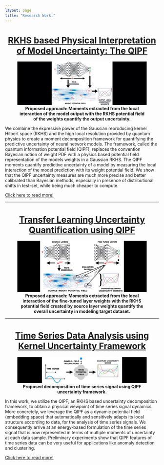 ```yaml
---
layout: page
title: "Research Work:"
---
```


<style TYPE="text/css">
code.has-jax {font: inherit; font-size: 100%; background: inherit; border: inherit;}
</style>
<script type="text/x-mathjax-config">
MathJax.Hub.Config({
    tex2jax: {
        inlineMath: [['$','$'], ['\\(','\\)']],
        skipTags: ['script', 'noscript', 'style', 'textarea', 'pre'] // removed 'code' entry
    }
});
MathJax.Hub.Queue(function() {
    var all = MathJax.Hub.getAllJax(), i;
    for(i = 0; i < all.length; i += 1) {
        all[i].SourceElement().parentNode.className += ' has-jax';
    }
});
</script>
<script type="text/javascript" src="https://cdnjs.cloudflare.com/ajax/libs/mathjax/2.7.4/MathJax.js?config=TeX-AMS_HTML-full"></script>

<center> <h1> <ins>RKHS based Physical Interpretation of Model Uncertainty: The QIPF</ins> </h1> </center>
<!-- <center>
<ins>RKHS based Physical Interpretation of Model Uncertainty: The QIPF</ins>
</center>
=== -->

<figure>
<img style="float: center" src="/kk1.jpg">
<figcaption align = "center"><b>Proposed approach: Moments extracted from the local interaction of the model output with the RKHS potential field of the weights quantify the output uncertainty.</b></figcaption>
</figure>

We combine the expressive power of the Gaussian reproducing kernel Hilbert space (RKHS) and the high local resolution provided by quantum physics to create a moment decomposition framework for quantifying the predictive uncertainty of neural network models. The framework, called the quantum information potential field (QIPF), replaces the convention Bayesian notion of weight PDF with a physics based potential field representation of the models weights in a Gaussian RKHS. The QIPF moments quantify predictive uncertainty of a model by measuring the local interaction of the model prediction with its weight potential field. We show that the QIPF uncertainty measures are much more precise and better calibrated than Bayesian methods, especially in presence of distributional shifts in test-set, while being much cheaper to compute. 
<br />
<!-- <br /> -->
<!-- <br /> -->
<!-- <br /> -->
    
[Click here to read more!](/model_uq.md)
    
<!-- ## Goal:
Consider a $k$-class classification problem with training dataset $$\mathbf{D} = \{x_{i}, y_{i}\}_{i=1}^N$$ consisting of $d$-dimensional input vectors $x_i \in \mathbb{R}^d$ and the corresponding target labels $y_i \in \{1...k\}$. Assume that a point-prediction neural network with weights $\mathbf{w}$ learns an implicit distribution $p(y|x, \mathbf{w})$ and its output corresponding to a test input $$x^*$$ is $$y^*$$. **Our goal is to come up with a pseudo-probability (or uncertainty) measure for the true implicit posterior predictive PDF $$p(y^*|x^*, \mathbf{w})$$.**
<br />
<br />
The problem is further made challenging by covariate shift of the test-set so that underlying distribution of input test data changes from $p(x|\lambda)$ during training to $p(x^*|\gamma)$ during testing (where $\lambda$ and $\gamma$ are parameters of the underlying distributions), while the target conditional distribution remains the same, i.e. $$p(y|x) = p(y^*|x^*)$$.
    
<br />
    
## Approach: 
A Bayesian approach to accomplish this involves methods for approximating the posterior predictive PDF of the model (a problem of marginalization over weights): $$p(y^*|x^*, \mathbf{D}) = \int{p(y^*|x^*, \mathbf{w})p(\mathbf{w}|\mathbf{D})d\mathbf{w}}$$.
<br />
<br />
Our approach: Quantify the local gradient flow (heterogeneity) of $$p(y^*|x^*, \mathbf{w})$$. In other words, quantify how optimized weight $\mathbf{w}$ are to make predictions in the vicinity of $$y^*$$. This is done in the three steps:
    <br />
    <br />
    1. Projection (mean embedding) of weights in a Gaussian RKHS to estimate the implicit weight PDF: $$p(y^*|x^*, \mathbf{w}) \approx \psi_{\mathbf{w}}(y^*) = \frac{1}{n}\sum_{t=1}^{n}G_\sigma(w_t, y^*)$$.
    <br />
    <br />
    2. Quantification of local gradient flow of $$p(y^*|x^*, \mathbf{w})$$ using Laplacian operator based formulation: $$\nabla_y^2\psi_\mathbf{w}(y^*) \approx p(y^* + \Delta{y^*}|x^*, \mathbf{w}) - p(y^*|x^*, \mathbf{w})$$.
    <br />
    <br />
    3. Moment decomposition of $$\nabla_y^2\psi_\mathbf{w}(y^*)$$ for high resolution information extraction of heterogeneity: $$\nabla_y^2\psi_\mathbf{w}(y^*) = \psi_\mathbf{w}^0(y^*) + \lambda\psi_\mathbf{w}^1(y^*) + \lambda^2\psi_\mathbf{w}^2(y^*) + ...$$.
    <br />
    <br />
Inspired by quantum mathematics we propose to use the Schrodinger’s equation, which includes the Laplacian of the wavefunction, to estimate the local gradient flow of $\psi_\mathbf{w}$. Unlike quantum mechanics that utilizes an Hilbert space, we will be estimating the solution in a RKHS, with the great advantage that we can use the kernel trick to compute the solution in the input space, directly from samples:
    <br />
    <br />
       $$H_0^k = E_\mathbf{w}^k + (\sigma^2/2)\frac{\nabla_y^2\psi_\mathbf{w}^k}{\psi_\mathbf{w}^k}$$  &nbsp; &nbsp; &nbsp; &nbsp; &nbsp; (Visit [paper 1](https://arxiv.org/abs/2109.10888) and [paper 2](https://arxiv.org/abs/2001.11495) for derivation and more details!)
    <br />
    <br />
$k$ denotes moment index. $$\mathbf{H_0^0(y^*), H_0^1(y^*), H_0^2(y^*) ...}$$ **are the QIPF uncertainty modes evaluated at model prediction $$\mathbf{y^*}$$**. They represent the different degrees to which the weight PDF is regularized around $$y^*$$.
    
<br />
    
## Illustrative Results: 
<figure>
<img style="float: center" src="/r1.jpg" width="100%" height="100%">
<figcaption align = "center"><b>(a) QIPF modes of a sine-wave in data space. Tail regions of the PDF are seen to be efficiently quantified by QIPF modes. (b, c): Model uncertainty: (b) shows the high sensitivity of the QIPF with respect to model’s seen and unseen data regions. (c) shows it to be well calibrated with model’s regularization.</b></figcaption>
</figure>
    
<br />
    
<figure>
<img style="float: center" src="/r2.jpg" width="100%" height="100%">
<figcaption align = "center"><b>MNIST illustrative example: (a) shows the histograms of uncertainty estimates where QIPF can be seen to achieve better class-separation between correct and wrong predictions (very low overlap). (c) and (d) show corresponding error detection ROC and precision-recall curves, (e), (f) and (g) show the graphs of ROC-AUC, PR-AUC and PT-Biserial Corr. vs noise internsity. QIPF framework can be seen to have better performance.</b></figcaption>
</figure>
 
<br />

## Related Papers:
Singh, R. and Principe, J.C., 2021. **Quantifying Model Predictive Uncertainty with Perturbation Theory**. (Under Review) [(Paper Link)](https://arxiv.org/abs/2109.10888)
<details>
<summary> Abstract </summary>

<br>
We propose a framework for predictive uncertainty quantification of a neural network that replaces the conventional Bayesian notion of weight probability density function (PDF) with a physics based potential field representation of the model weights in a Gaussian reproducing kernel Hilbert space (RKHS) embedding. This allows us to use perturbation theory from quantum physics to formulate a moment decomposition problem over the model weight-output relationship. The extracted moments reveal successive degrees of regularization of the weight potential field around the local neighborhood of the model output. Such localized moments represent well the PDF tails and provide significantly greater accuracy of the model's predictive uncertainty than the central moments characterized by Bayesian and ensemble methods or their variants. We show that this consequently leads to a better ability to detect false model predictions of test data that has undergone a covariate shift away from the training PDF learned by the model. We evaluate our approach against baseline uncertainty quantification methods on several benchmark datasets that are corrupted using common distortion techniques. Our approach provides fast model predictive uncertainty estimates with much greater precision and calibration.
</details>
    
<br />
    
Singh, R. and Principe, J.C., 2021. **Toward a Kernel-Based Uncertainty Decomposition Framework for Data and Models**. Neural Computation, 33(5), pp.1164-1198. [(Paper Link)](https://arxiv.org/abs/2001.11495) 
<details>
<summary> Abstract </summary>

<br>
This letter introduces a new framework for quantifying predictive uncertainty for both data and models that relies on projecting the data into a gaussian reproducing kernel Hilbert space (RKHS) and transforming the data probability density function (PDF) in a way that quantifies the flow of its gradient as a topological potential field (quantified at all points in the sample space). This enables the decomposition of the PDF gradient flow by formulating it as a moment decomposition problem using operators from quantum physics, specifically Schrödinger's formulation. We experimentally show that the higher-order moments systematically cluster the different tail regions of the PDF, thereby providing unprecedented discriminative resolution of data regions having high epistemic uncertainty. In essence, this approach decomposes local realizations of the data PDF in terms of uncertainty moments. We apply this framework as a surrogate tool for predictive uncertainty quantification of point-prediction neural network models, overcoming various limitations of conventional Bayesian-based uncertainty quantification methods. Experimental comparisons with some established methods illustrate performance advantages that our framework exhibits.
</details> -->

---
    
<center> <h1> <ins>Transfer Learning Uncertainty Quantification using QIPF</ins> </h1> </center>
    <figure>
<img style="float: center" src="/tffm1.jpg">
<figcaption align = "center"><b>Proposed approach: Moments extracted from the local interaction of the fine-tuned layer weights with the RKHS potential field created by source layer weights quantify the overall uncertainty in modeling target dataset.</b></figcaption>
</figure>
    
---
    
<center> <h1> <ins>Time Series Data Analysis using Kernel Uncertainty Framework</ins> </h1> </center>
    
<figure>
<img style="float: center" src="/frmm.jpg">
<figcaption align = "center"><b>Proposed decomposition of time series signal using QIPF uncertainty framework.</b></figcaption>
</figure>
    
In this work, we utilize the QIPF, an RKHS based uncertainty decomposition framework, to obtain a physical viewpoint of time series signal dynamics. More concretely, we leverage the QIPF as a dynamic potential field (embedding space) that automatically and sensitively adapts its local structure according to data, for the analysis of time series signals. We consequently arrive at an energy-based formulation of the time series signal that is now represented in terms of multiple moments of uncertainty at each data sample. Preliminary experiments show that QIPF features of time series data can be very useful for applications like anomaly detection and clustering.
    
[Click here to read more!](/timeseries_uq.md)
